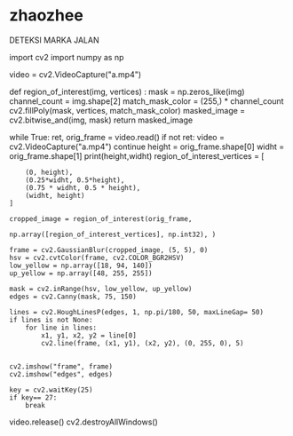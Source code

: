 # zhaozhee
DETEKSI MARKA JALAN

import cv2
import numpy as np

video = cv2.VideoCapture("a.mp4")

def region_of_interest(img, vertices) :
    mask = np.zeros_like(img)
    channel_count = img.shape[2]
    match_mask_color = (255,) * channel_count
    cv2.fillPoly(mask, vertices, match_mask_color)
    masked_image = cv2.bitwise_and(img, mask)
    return masked_image

while True:
    ret, orig_frame = video.read()
    if not ret:
        video = cv2.VideoCapture("a.mp4")
        continue
    height = orig_frame.shape[0]
    widht = orig_frame.shape[1]
    print(height,widht)
    region_of_interest_vertices = [

        (0, height),
        (0.25*widht, 0.5*height),
        (0.75 * widht, 0.5 * height),
        (widht, height)
    ]

    cropped_image = region_of_interest(orig_frame,
                                       np.array([region_of_interest_vertices], np.int32), )

    frame = cv2.GaussianBlur(cropped_image, (5, 5), 0)
    hsv = cv2.cvtColor(frame, cv2.COLOR_BGR2HSV)
    low_yellow = np.array([18, 94, 140])
    up_yellow = np.array([48, 255, 255])

    mask = cv2.inRange(hsv, low_yellow, up_yellow)
    edges = cv2.Canny(mask, 75, 150)

    lines = cv2.HoughLinesP(edges, 1, np.pi/180, 50, maxLineGap= 50)
    if lines is not None:
        for line in lines:
            x1, y1, x2, y2 = line[0]
            cv2.line(frame, (x1, y1), (x2, y2), (0, 255, 0), 5)


    cv2.imshow("frame", frame)
    cv2.imshow("edges", edges)

    key = cv2.waitKey(25)
    if key== 27:
        break

video.release()
cv2.destroyAllWindows()
